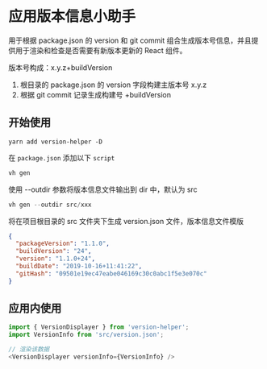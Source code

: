 # 应用版本信息小助手

用于根据 package.json 的 version 和 git commit 组合生成版本号信息，并且提供用于渲染和检查是否需要有新版本更新的 React 组件。

版本号构成：x.y.z+buildVersion

1. 根目录的 package.json 的 version 字段构建主版本号 x.y.z
2. 根据 git commit 记录生成构建号 +buildVersion

## 开始使用

```shell
yarn add version-helper -D
```

在 `package.json` 添加以下 `script`

```js
vh gen
```

使用 --outdir 参数将版本信息文件输出到 dir 中，默认为 src

```js
vh gen --outdir src/xxx
```

将在项目根目录的 src 文件夹下生成 version.json 文件，版本信息文件模版

```json
{
  "packageVersion": "1.1.0",
  "buildVersion": "24",
  "version": "1.1.0+24",
  "buildDate": "2019-10-16+11:41:22",
  "gitHash": "09501e19ec47eabe046169c30c0abc1f5e3e070c"
}
```

## 应用内使用

```js
import { VersionDisplayer } from 'version-helper';
import VersionInfo from 'src/version.json';

// 渲染该数据
<VersionDisplayer versionInfo={VersionInfo} />
```
